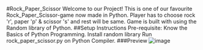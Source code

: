 #Rock_Paper_Scissor
Welcome to our Project! This is one of our favourite Rock_Paper_Scissor-game now made in Python. Player has to choose rock 'r', paper 'p' & scissor 's' and rest will be same. Game is built with using the Random library of Python.
##Setup Instructions
Pre-requisite: Know the Basics of Python Programming. Install random library Run rock_paper_scissor.py on Python Compiler.
###Preview
![image](https://user-images.githubusercontent.com/113226166/232844567-30c4e9eb-ef8c-47ca-978f-f860316db88e.png)

